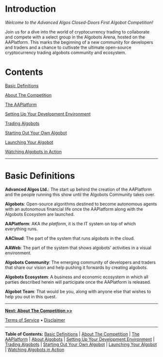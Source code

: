 # Introduction

*Welcome to the Advanced Algos Closed-Doors First Algobot Competition!*

Join us for a dive into the world of cryptocurrency trading to collaborate and compete with a select group in the Algobots Arena, hosted on the AAPlatform. This marks the beginning of a new community for developers and traders and a chance to cultivate the ultimate open-source cryptocurrency trading algobots community and ecosystem.

# Contents

[Basic Definitions](#basic-definitions)

[About The Competition](./TheCompetition.md)

[The AAPlatform](./AAPlatform.md)

[Setting Up Your Development Environment](./developing/0-Setup.md)

[Trading Algobots](./developing/1-TradingAlgobots.md)

[Starting Out Your Own Algobot](./developing/2-YourOwnAlgobot.md)

[Launching Your Algobot](./developing/3-LaunchingYourAlgobot.md)

[Watching Algobots in Action](./Algobots-in-action.md) 

<hr>

# Basic Definitions

**Advanced Algos Ltd.**: The start up behind the creation of the AAPlatform and the people running this show until the Algobots Community takes over.

**Algobots**: Open-source algorithms destined to become autonomous agents with an autonomous financial life once the AAPlatform along with the Algobots Ecosystem are launched.

**AAPlatform**: AKA _the platform_, it is the IT system on top of which everything runs.

**AACloud**: The part of the system that runs algobots in the cloud.

**AAWeb**: The part of the system that shows algobots' activities in a visual environment.

**Algobots Community**: The emerging community of developers and traders that share our vision and help pushing it forwards by creating algobots.

**Algobots Ecosystem**: A business and economic ecosystem in which all parties described herein will participate once the AAPlatform is released.

**Algobot Team**: That would be you, along with anyone else that wishes to help you out in this quest.

<hr />

**[Next: About The Competition >>](./TheCompetition.md)**

[Terms of Service](./Terms.md)  &bull;  [Disclaimer](./Disclaimer.md)

<hr />

**Table of Contents:** [Basic Definitions](./README.md/#basic-definitions) | [About The Competition](./TheCompetition.md) | [The AAPlatform](./AAPlatform.md) | [About Algobots](./Algobots.md) | [Setting Up Your Development Environment](./developing/0-Setup.md) | [Trading Algobots](./developing/1-TradingAlgobots.md) | [Starting Out Your Own Algobot](./developing/2-YourOwnAlgobot.md) | [Launching Your Algobot](./developing/3-LaunchingYourAlgobot.md) | [Watching Algobots in Action](./Algobots-in-action.md) 
